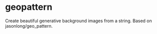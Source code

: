 geopattern
==========

Create beautiful generative background images from a string. Based on jasonlong/geo_pattern.
